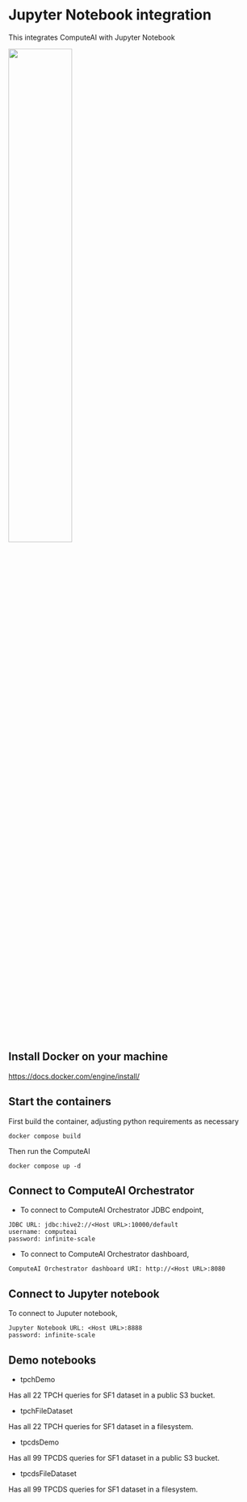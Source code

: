 # Jupyter Notebook integration

This integrates ComputeAI with Jupyter Notebook

<div align="left">
      <a href="https://www.youtube.com/watch?v=Va-O-G0bNzg">
         <img src="https://img.youtube.com/vi/Va-O-G0bNzg/0.jpg" style="width:50%;">
      </a>
</div>

## Install Docker on your machine

https://docs.docker.com/engine/install/

## Start the containers

First build the container, adjusting python requirements as necessary

```{bash}
docker compose build
```

Then run the ComputeAI
```{bash}
docker compose up -d
```

## Connect to ComputeAI Orchestrator

- To connect to ComputeAI Orchestrator JDBC endpoint,

```{bash}
JDBC URL: jdbc:hive2://<Host URL>:10000/default
username: computeai
password: infinite-scale
```

- To connect to ComputeAI Orchestrator dashboard,

```{bash}
ComputeAI Orchestrator dashboard URI: http://<Host URL>:8080
```

## Connect to Jupyter notebook

To connect to Juputer notebook, 

```{bash}
Jupyter Notebook URL: <Host URL>:8888
password: infinite-scale
```

## Demo notebooks

- tpchDemo

Has all 22 TPCH queries for SF1 dataset in a public S3 bucket.

- tpchFileDataset

Has all 22 TPCH queries for SF1 dataset in a filesystem.

- tpcdsDemo

Has all 99 TPCDS queries for SF1 dataset in a public S3 bucket. 

- tpcdsFileDataset

Has all 99 TPCDS queries for SF1 dataset in a filesystem.

